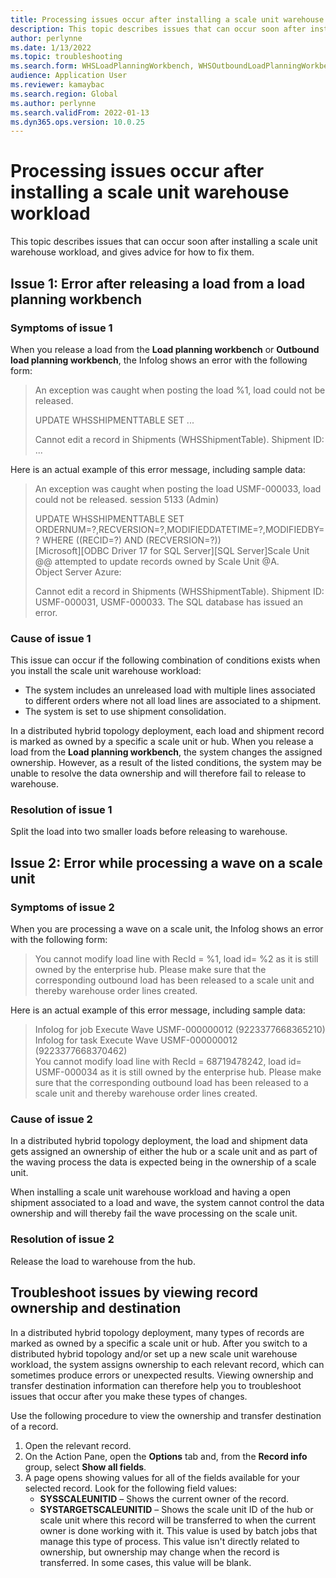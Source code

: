 ```yaml
---
title: Processing issues occur after installing a scale unit warehouse workload.
description: This topic describes issues that can occur soon after installing a scale unit warehouse workload, and gives advice for how to fix them.
author: perlynne
ms.date: 1/13/2022
ms.topic: troubleshooting
ms.search.form: WHSLoadPlanningWorkbench, WHSOutboundLoadPlanningWorkbench
audience: Application User
ms.reviewer: kamaybac
ms.search.region: Global
ms.author: perlynne
ms.search.validFrom: 2022-01-13
ms.dyn365.ops.version: 10.0.25
---
```


# Processing issues occur after installing a scale unit warehouse workload

This topic describes issues that can occur soon after installing a scale unit warehouse workload, and gives advice for how to fix them.

## Issue 1: Error after releasing a load from a load planning workbench

### Symptoms of issue 1

When you release a load from the **Load planning workbench** or **Outbound load planning workbench**, the Infolog shows an error with the following form:

> An exception was caught when posting the load %1, load could not be released.
> 
> UPDATE WHSSHIPMENTTABLE SET ...
> 
> Cannot edit a record in Shipments (WHSShipmentTable). Shipment ID: ...

Here is an actual example of this error message, including sample data:

> An exception was caught when posting the load USMF-000033, load could not be released.
session 5133 (Admin)
>
> UPDATE WHSSHIPMENTTABLE SET ORDERNUM=?,RECVERSION=?,MODIFIEDDATETIME=?,MODIFIEDBY=? WHERE ((RECID=?) AND (RECVERSION=?))  
> [Microsoft][ODBC Driver 17 for SQL Server][SQL Server]Scale Unit @@ attempted to update records owned by Scale Unit @A.  
> Object Server Azure:
>
> Cannot edit a record in Shipments (WHSShipmentTable). Shipment ID: USMF-000031, USMF-000033. The SQL database has issued an error.

### Cause of issue 1

This issue can occur if the following combination of conditions exists when you install the scale unit warehouse workload:

- The system includes an unreleased load with multiple lines associated to different orders where not all load lines are associated to a shipment.
- The system is set to use shipment consolidation.

In a distributed hybrid topology deployment, each load and shipment record is marked as owned by a specific a scale unit or hub. When you release a load from the **Load planning workbench**, the system changes the assigned ownership. However, as a result of the listed conditions, the system may be unable to resolve the data ownership and will therefore fail to release to warehouse.

### Resolution of issue 1

Split the load into two smaller loads before releasing to warehouse.

## Issue 2: Error while processing a wave on a scale unit

### Symptoms of issue 2

When you are processing a wave on a scale unit, the Infolog shows an error with the following form:

> You cannot modify load line with RecId = %1, load id= %2 as it is still owned by the enterprise hub. Please make sure that the corresponding outbound load has been released to a scale unit and thereby warehouse order lines created.

Here is an actual example of this error message, including sample data:

> Infolog for job Execute Wave USMF-000000012 (9223377668365210)  
> Infolog for task Execute Wave USMF-000000012 (9223377668370462)  
> You cannot modify load line with RecId = 68719478242, load id= USMF-000034 as it is still owned by the enterprise hub. Please make sure that the corresponding outbound load has been released to a scale unit and thereby warehouse order lines created.

### Cause  of issue 2

In a distributed hybrid topology deployment, the load and shipment data gets assigned an ownership of either the hub or a scale unit and as part of the waving process the data is expected being in the ownership of a scale unit.

When installing a scale unit warehouse workload and having a open shipment associated to a load and wave, the system cannot control the data ownership and will thereby fail the wave processing on the scale unit.

### Resolution of issue 2

Release the load to warehouse from the hub.

## Troubleshoot issues by viewing record ownership and destination

In a distributed hybrid topology deployment, many types of records are marked as owned by a specific a scale unit or hub. After you switch to a distributed hybrid topology and/or set up a new scale unit warehouse workload, the system assigns ownership to each relevant record, which can sometimes produce errors or unexpected results. Viewing ownership and transfer destination information can therefore help you to troubleshoot issues that occur after you make these types of changes.

Use the following procedure to view the ownership and transfer destination of a record.

1. Open the relevant record.
1. On the Action Pane, open the **Options** tab and, from the **Record info** group, select **Show all fields**.
1. A page opens showing values for all of the fields available for your selected record. Look for the following field values:
    - **SYSSCALEUNITID** – Shows the current owner of the record.
    - **SYSTARGETSCALEUNITID** – Shows the scale unit ID of the hub or scale unit where this record will be transferred to when the current owner is done working with it. This value is used by batch jobs that manage this type of process. This value isn't directly related to ownership, but ownership may change when the record is transferred. In some cases, this value will be blank.
